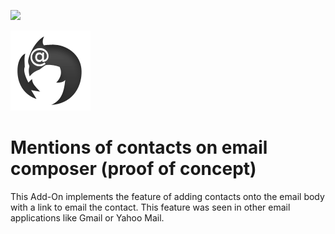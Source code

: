 ![](https://github.com/joax/thunderbird-mentions/workflows/CI/badge.svg)

![Logo](/icon-128.png?raw=true "Mentions of Contacts")

# Mentions of contacts on email composer (proof of concept)
This Add-On implements the feature of adding contacts onto the email body with a link to email the contact. This feature was seen in other email applications like Gmail or Yahoo Mail.
